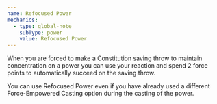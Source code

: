 ```yaml
---
name: Refocused Power
mechanics:
  - type: global-note
    subType: power
    value: Refocused Power
---
```

When you are forced to make a Constitution saving throw to maintain concentration on a power you can use your reaction and spend 2 force points to automatically succeed on the saving throw.

You can use Refocused Power even if you have already used a different Force-Empowered Casting option during the casting of the power.

